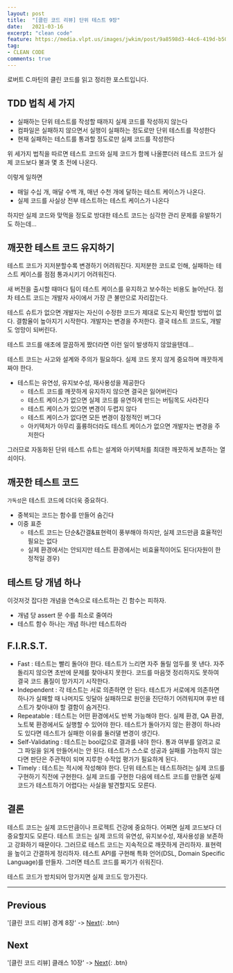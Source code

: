 ```yaml
---
layout: post
title:  "[클린 코드 리뷰] 단위 테스트 9장"
date:   2021-03-16
excerpt: "clean code"
feature: https://media.vlpt.us/images/jwkim/post/9a8598d3-44c6-419d-b509-069370dd5c7e/%EA%B7%B8%EB%A6%BC3.png
tag:
- CLEAN CODE
comments: true
---
```


로버트 C.마틴의 클린 코드를 읽고 정리한 포스트입니다.

## TDD 법칙 세 가지
* 실패하는 단위 테스트를 작성할 때까지 실제 코드를 작성하지 않는다
* 컴파일은 실패하지 않으면서 실행이 실패하는 정도로만 단위 테스트를 작성한다
* 현재 실패하는 테스트를 통과할 정도로만 실제 코드를 작성한다

위 세가지 법칙을 따르면 테스트 코드와 실제 코드가 함께 나올뿐더러 테스트 코드가 실제 코드보다 불과 몇 초 전에 나온다.

이렇게 일하면
* 매일 수십 개, 매달 수백 개, 매년 수천 개에 달하는 테스트 케이스가 나온다.
* 실제 코드를 사실상 전부 테스트하는 테스트 케이스가 나온다

하지만 실제 코드와 맞먹을 정도로 방대한 테스트 코드는 심각한 관리 문제를 유발하기도 하는데...

## 깨끗한 테스트 코드 유지하기
테스트 코드가 지저분할수록 변경하기 어려워진다. 지저분한 코드로 인해, 실패하는 테스트 케이스를 점점 통과시키기 어려워진다.

새 버전을 출시할 때마다 팀이 테스트 케이스를 유지하고 보수하는 비용도 늘어난다. 점차 테스트 코드는 개발자 사이에서 가장 큰 불만으로 자리잡는다.

테스트 슈트가 없으면 개발자는 자신이 수정한 코드가 제대로 도는지 확인할 방법이 없다. 결함율이 높아지기 시작한다. 개발자는 변경을 주저한다. 결국 테스트 코드도, 개발도 엉망이 되버린다.

테스트 코드를 애초에 깔끔하게 짰더라면 이런 일이 발생하지 않았을텐데...

테스트 코드는 사고와 설계와 주의가 필요하다. 실제 코드 못지 않게 중요하며 깨끗하게 짜야 한다.

* 테스트는 유연성, 유지보수성, 재사용성을 제공한다
  * 테스트 코드를 깨끗하게 유지하지 않으면 결국은 잃어버린다
  * 테스트 케이스가 없으면 실제 코드를 유연하게 만드는 버팀목도 사라진다
  * 테스트 케이스가 있으면 변경이 두렵지 않다
  * 테스트 케이스가 없다면 모든 변경이 잠정적인 버그다
  * 아키텍처가 아무리 훌륭하더라도 테스트 케이스가 없으면 개발자는 변경을 주저한다

그러므로 자동화된 단위 테스트 슈트는 설계와 아키텍처를 최대한 깨끗하게 보존하는 열쇠이다.

## 깨끗한 테스트 코드
`가독성`은 테스트 코드에 더더욱 중요하다.
* 중복되는 코드는 함수를 만들어 숨긴다
* 이중 표준
  * 테스트 코드는 단순&간결&표현력이 풍부해야 하지만, 실제 코드만큼 효율적인 필요는 없다
  * 실제 환경에서는 안되지만 테스트 환경에서는 비효율적이어도 된다(자원이 한정적일 경우)

## 테스트 당 개념 하나
이것저것 잡다한 개념을 연속으로 테스트하는 긴 함수는 피하자.
* 개념 당 assert 문 수를 최소로 줄여라
* 테스트 함수 하나는 개념 하나만 테스트하라

## F.I.R.S.T.
* Fast : 테스트는 빨리 돌아야 한다. 테스트가 느리면 자주 돌릴 엄두를 못 낸다. 자주 돌리지 않으면 초반에 문제를 찾아내지 못한다. 코드를 마음껏 정리하지도 못하여 결국 코드 품질이 망가지기 시작한다.
* Independent : 각 테스트는 서로 의존하면 안 된다. 테스트가 서로에게 의존하면 하나가 실패할 때 나머지도 잇달아 실패하므로 원인을 진단하기 어려워지며 후반 테스트가 찾아내야 할 결함이 숨겨진다.
* Repeatable : 테스트는 어떤 환경에서도 반복 가능해야 한다. 실제 환경, QA 환경, 노트북 환경에서도 실행할 수 있어야 한다. 테스트가 돌아가지 않는 환경이 하나라도 있다면 테스트가 실패한 이유를 둘러댈 변경이 생긴다.
* Self-Validating : 테스트는 bool값으로 결과를 내야 한다. 통과 여부를 알려고 로그 파일을 읽게 만들어서는 안 된다. 테스트가 스스로 성공과 실패를 가늠하지 않는다면 판단은 주관적이 되며 지루한 수작업 평가가 필요하게 된다.
* Timely : 테스트는 적시에 작성해야 한다. 단위 테스트는 테스트하려는 실제 코드를 구현하기 직전에 구현한다. 실제 코드를 구현한 다음에 테스트 코드를 만들면 실제 코드가 테스트하기 어렵다는 사실을 발견할지도 모른다.

## 결론
테스트 코드는 실제 코드만큼이나 프로젝트 건강에 중요하다. 어쩌면 실제 코드보다 더 중요할지도 모른다. 테스트 코드는 실제 코드의 유연성, 유지보수성, 재사용성을 보존하고 강화하기 때문이다. 그러므로 테스트 코드는 지속적으로 깨끗하게 관리하자. 표현력을 높이고 간결하게 정리하자. 테스트 API를 구현해 특화 언어(DSL, Domain Specific Language)를 만들자. 그러면 테스트 코드를 짜기가 쉬워진다.

테스트 코드가 방치되어 망가지면 실제 코드도 망가진다.


---


## Previous
'[클린 코드 리뷰] 경계 8장' -> [Next](https://akfmdl.github.io//programming_clean_code_8/){: .btn}

## Next
'[클린 코드 리뷰] 클래스 10장' -> [Next](https://akfmdl.github.io//programming_clean_code_10/){: .btn}